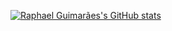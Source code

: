 [![Raphael Guimarães's GitHub stats](https://github-readme-stats.vercel.app/api?username=raphaelguimaraeszup&count_private=true)](https://github.com/anuraghazra/github-readme-stats)
